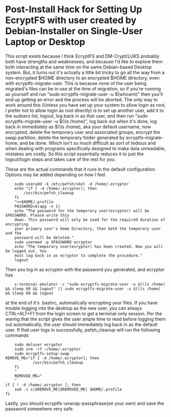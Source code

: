 Post-Install Hack for Setting Up EcryptFS with user created by Debian-Installer on Single-User Laptop or Desktop
===============================================================================

This script exists because I think EcryptFS and DM-Crypt/LUKS probably both
have strengths and weaknesses, and because I'd like to explore them both
interacting at the same time on the same Debian-based Desktop system. But, it
turns out it's actually a little bit tricky to go all the way from a
non-encrypted $HOME directory to an encrypted $HOME directory, even with
ecryptfs-migrate-user. This is because none of the user being migrated's
files can be in use at the time of migration, so if you're running as yourself
and run "sudo ecryptfs-migrate-user -u $(whoami)" then you'll end up getting
an error and the process will be aborted. The only way to work around this
(Unless you have set up your system to allow login as root, I prefer not to
allow login as root directly) is to set up another user, add it to the sudoers
list, logout, log back in as that user, and then run "sudo ecryptfs-migrate-user -u $(\ls /home)",
log back out when it's done, log back in immediately as $(\ls /home), aka
your default username, now encrypted, delete the temporary user and associated
groups, encrypt the swap partition, delete the temporary folder generated by
ecryptfs-migrate-home, and be done. Which isn't so much difficult as sort
of tedious and when dealing with programs specifically designed to make data
unreadable, mistakes are costly. So this script essentially reduces it to just
the logout/login steps and takes care of the rest for you.

These are the actual commands that it runs in the default configuration. Options
may be added depending on how I feel.

        sudo useradd -k /etc/pefsh/skel -d /home/.ecryptor
        echo "if [ -d /home/.ecryptor]; then
	        /usr/bin/pefsh_cleanup
        fi
        ">>$HOME/.profile
        PASSWORD=$(apg -n 1)
        echo "The password for the temporary user(ecryptor) will be $PASSWORD. Please write this
        down. This password will only be used for the required duration of encrypting
        your primary user's Home Directory, then both the temporary user and the
        password will be deleted."
        sudo usermod -p $PASSWORD ecryptor
        echo "The temporary user(ecryptor) has been created. Now you will be logged out. You
        must log back in as ecryptor to complete the procedure."
        logout

Then you log in as ecryptor with the password you generated, and ecryptor has

        x-terminal-emulator -c "sudo ecryptfs-migrate-user -u $(\ls /home) && sleep 60 && logout" || sudo ecryptfs-migrate-user -u $(\ls /home) && sleep 60 && logout

at the end of it's .bashrc, automatically encrypting your files. If you have trouble
logging into the desktop as the new user, you can always CTRL+ALT+F1 from the login
screen to get a terminal-only session. Per the waring that the script gives the user
ample time to read before logging them out automatically, the user should immediately
log back in as the default user. If that user logs in successfully, pefsh_cleanup will
run the following commands

        sudo deluser ecryptor
        sudo srm -rf ~/home/.ecryptor
        sudo ecryptfs-setup-swap
	REMOVE_ME="if [ -d /home/.ecryptor]; then 
                /usr/bin/pefsh_cleanup
        fi
        "
        REMOVED_ME="
        "
	if [ ! -d /home/.ecryptor ]; then
		sed -i s|$REMOVE_ME|$REMOVED_ME| $HOME/.profile
	fi

Lastly, you should ecryptfs-unwrap-passphrase(on your own) and save the password somewhere
very safe.


